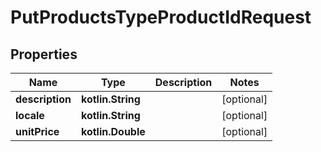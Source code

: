 
# PutProductsTypeProductIdRequest

## Properties
| Name | Type | Description | Notes |
| ------------ | ------------- | ------------- | ------------- |
| **description** | **kotlin.String** |  |  [optional] |
| **locale** | **kotlin.String** |  |  [optional] |
| **unitPrice** | **kotlin.Double** |  |  [optional] |



